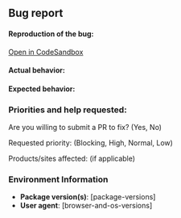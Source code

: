 ## Bug report

<!--
Thanks for contacting us! We're here to help.
Before you report an issue, please check if it's not listed as a known issue at the bottom of the component
documentation page.
-->

#### Reproduction of the bug:

<!--
Providing an isolated reproduction of the bug in a CodeSandbox makes it much easier for us to help you.
We've added a link to CodeSandbox to the example, as you've modified it on the documentation page.
If this sandbox doesn't display the problem well, please modify it and update the link here.
-->

[Open in CodeSandbox]([link-to-codesandbox])

#### Actual behavior:

<!-- fill this out -->

#### Expected behavior:

<!-- fill this out -->

### Priorities and help requested:

Are you willing to submit a PR to fix? (Yes, No)

Requested priority: (Blocking, High, Normal, Low)

Products/sites affected: (if applicable)

### Environment Information

- **Package version(s)**: [package-versions]
- **User agent**: [browser-and-os-versions]
